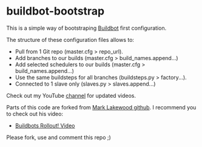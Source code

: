 buildbot-bootstrap
==================

This is a simple way of bootstraping [Buildbot](http://buildbot.net/) first configuration.

The structure of these configuration files allows to:

* Pull from 1 Git repo (master.cfg > repo_url).
* Add branches to our builds (master.cfg > build_names.append...)
* Add selected schedulers to our builds (master.cfg > build_names.append...)
* Use the same buildsteps for all branches (buildsteps.py > factory...).
* Connected to 1 slave only (slaves.py > slaves.append...)


Check out my YouTube [channel](http://www.youtube.com/playlist?list=PLF3EgRIVV_yRY_JCjSRfNFKAzt65Mng3P) for updated videos.

Parts of this code are forked from [Mark Lakewood github](https://github.com/mlakewood/Buildbot-rollout). I recommend you to check out his video:

* [Buildbots Rollout! Video](https://www.youtube.com/watch?v=7HLtPKU0-vE)

Please fork, use and comment this repo ;)